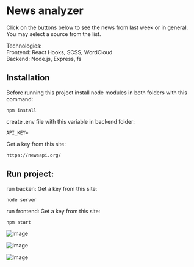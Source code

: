 # News analyzer

Click on the buttons below to see the news from last week or in general.
You may select a source from the list.

Technologies:\
Frontend: React Hooks, SCSS, WordCloud\
Backend: Node.js, Express, fs

## Installation

Before running this project install node modules in both folders with this command:

```
npm install
```

create .env file with this variable in backend folder:

```
API_KEY=
```

Get a key from this site:
```
https://newsapi.org/
```

## Run project:
run backen:
Get a key from this site:
```
node server
```
run frontend:
Get a key from this site:
```
npm start
```


![Image](https://res.cloudinary.com/dtwqtpteb/image/upload/v1604749426/apk3xomaydmjq1wl0c0e.png
)

![Image](https://res.cloudinary.com/dtwqtpteb/image/upload/v1604749495/ukdltcxckfmvndm6k7kn.png
)

![Image](https://res.cloudinary.com/dtwqtpteb/image/upload/v1604749558/kvja2hgymkc01zvmfhn2.png
)


